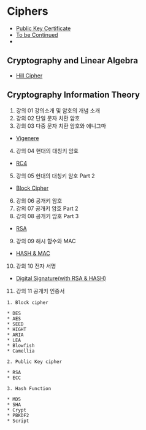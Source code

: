 # Ciphers

* [Public Key Certificate]()
* [To be Continued]()
* []()


## Cryptography and Linear Algebra
* [Hill Cipher](https://github.com/jeongyoonlee2015/Ciphers/blob/master/Theoretical/hillCipher.py)



## Cryptography Information Theory
1. 강의 01 강의소개 및 암호의 개념 소개
2. 강의 02 단일 문자 치환 암호
3. 강의 03 다중 문자 치환 암호와 에니그마
* [Vigenere](https://github.com/jeongyoonlee2015/Ciphers/blob/master/CrackingCodes/vigenere.py)

4. 강의 04 현대의 대칭키 암호
* [RC4](https://github.com/jeongyoonlee2015/Ciphers/blob/master/try-rc4.py)

5. 강의 05 현대의 대칭키 암호 Part 2
* [Block Cipher](https://github.com/jeongyoonlee2015/Ciphers/blob/master/blockCipher.py)

6. 강의 06 공개키 암호
7. 강의 07 공개키 암호 Part 2
8. 강의 08 공개키 암호 Part 3
* [RSA](https://github.com/jeongyoonlee2015/Ciphers/blob/master/RSA.py)

9. 강의 09 해시 함수와 MAC
* [HASH & MAC](https://github.com/jeongyoonlee2015/Ciphers/blob/master/HashMAC.py)

10. 강의 10 전자 서명
* [Digital Signature(with RSA & HASH)](https://github.com/jeongyoonlee2015/Ciphers/tree/master/DigitalSignature)

11. 강의 11 공개키 인증서


```
1. Block cipher

* DES
* AES
* SEED
* HIGHT
* ARIA
* LEA
* Blowfish
* Camellia

2. Public Key cipher

* RSA
* ECC

3. Hash Function

* MD5
* SHA
* Crypt
* PBKDF2
* Script
```
